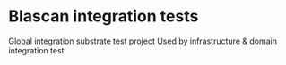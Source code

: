# Blascan integration tests

Global integration substrate test project
Used by infrastructure & domain integration test